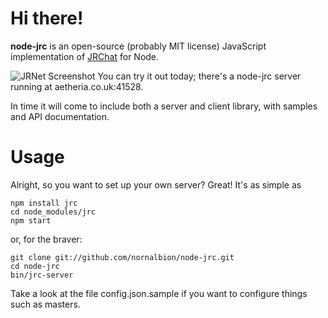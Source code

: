 Hi there!
=========

**node-jrc** is an open-source (probably MIT license) JavaScript implementation of [JRChat](http://creatures.wikia.com/wiki/JRChat) for Node.

![JRNet Screenshot](http://i.imgur.com/P9Rwcin.png)
You can try it out today; there's a node-jrc server running at aetheria.co.uk:41528.

In time it will come to include both a server and client library, with samples and API documentation.


Usage
=====

Alright, so you want to set up your own server? Great! It's as simple as

    npm install jrc
    cd node_modules/jrc
    npm start

or, for the braver:

    git clone git://github.com/nornalbion/node-jrc.git
    cd node-jrc
    bin/jrc-server

Take a look at the file config.json.sample if you want to configure things such as masters.
